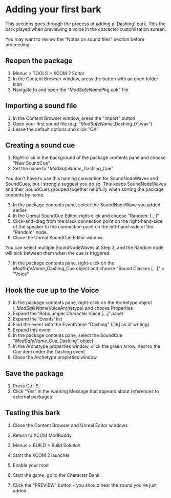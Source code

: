 # Adding your first bark

This sections goes through the process of adding a 'Dashing' bark. 
This the bark played when previewing a voice in the character customisation screen.

You may want to review the "Notes on sound files" section before proceeding.


## Reopen the package

1. Menus > TOOLS > XCOM 2 Editor
2. In the Content Browser window, press the  button with an open folder icon
3. Navigate to and open the "$ModSafeName$Pkg.upk" file


## Importing a sound file

1. In the Content Browser window, press the "Import" button
2. Open your first sound file (e.g. "$ModSafeName$_Dashing_01.wav")
3. Leave the default options and click "OK"


## Creating a sound cue

1. Right-click in the background of the package contents pane and choose "New SoundCue"
2. Set the name to "$ModSafeName$_Dashing_Cue" 


You don't have to use this naming convention for SoundNodeWaves and SoundCues, but I strongly suggest you do so. 
This keeps SoundNodeWaves and their SoundCues grouped together helpfully when sorting the package contents by name.

3. In the package contents pane, select the SoundNodeWave you added earlier
4. In the Unreal SoundCue Editor, right-click and choose "Random: [...]"
5. Click-and-drag from the black connection point on the right-hand-side of the speaker 
to the connection point on the left-hand-side of the "Random" node.
6. Close the Unreal SoundCue Editor window.

You can select multiple SoundNodeWaves at Step 3, and the Random node will pick between them when the cue is triggered.

7. In the package contents pane, right-click on the $ModSafeName$_Dashing_Cue object and choose "Sound Classes [...]" > "Voice"


## Hook the cue up to the Voice

1. In the package contents pane, right-click on the Archetype object (_$ModSafeName$VoiceArchetype) and choose Properties
2. Expand the 'Robojumper Character Voice [...]' panel
3. Expand the 'Events' list
4. Find the event with the EventName "Dashing" ([19] as of writing)
5. Expand this event
6. In the package contents pane, select the SoundCue "$ModSafeName$_Cue_Dashing" object
7. In the Archetype properties window, click the green arrow, next to the Cue item under the Dashing event
8. Close the Archetype properties window


## Save the package

1. Press Ctrl-S
2. Click "Yes" in the warning Message that appears about references to external packages


## Testing this bark

1. Close the Content Browser and Unreal Editor windows
2. Return to XCOM ModBuddy
3. Menus > BUILD > Build Solution

4. Start the XCOM 2 launcher
5. Enable your mod
6. Start the game, go to the Character Bank
7. Click the "PREVIEW" button - you should hear the sound you've just added.